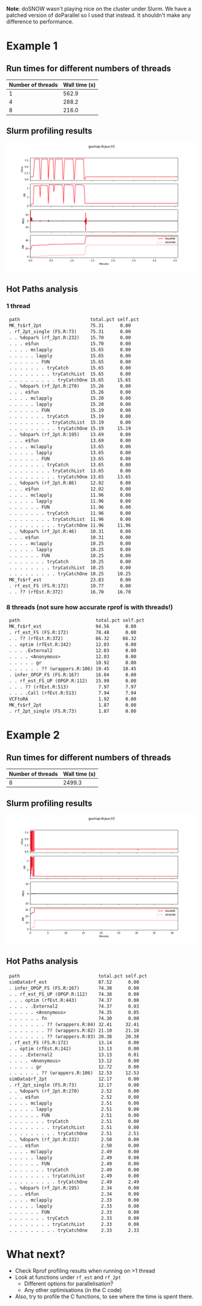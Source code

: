 **Note**: doSNOW wasn't playing nice on the cluster under Slurm. We have a 
patched version of doParallel so I used that instead. It shouldn't make any
difference to performance.

# Example 1

## Run times for different numbers of threads

| Number of threads | Wall time (s) |
|-------------------|---------------|
| 1                 | 562.9         |
| 4                 | 288.2         |
| 8                 | 216.0         |

## Slurm profiling results

![Example 1 with 8 threads](slurmprof_example1_8cpus.png)

## Hot Paths analysis

### 1 thread

```
 path                          total.pct self.pct
 MK_fs$rf_2pt                  75.31      0.00
 . rf_2pt_single (FS.R:73)     75.31      0.00
 . . %dopar% (rf_2pt.R:232)    15.70      0.00
 . . . e$fun                   15.70      0.00
 . . . . mclapply              15.65      0.00
 . . . . . lapply              15.65      0.00
 . . . . . . FUN               15.65      0.00
 . . . . . . . tryCatch        15.65      0.00
 . . . . . . . . tryCatchList  15.65      0.00
 . . . . . . . . . tryCatchOne 15.65     15.65
 . . %dopar% (rf_2pt.R:270)    15.26      0.00
 . . . e$fun                   15.26      0.00
 . . . . mclapply              15.20      0.00
 . . . . . lapply              15.20      0.00
 . . . . . . FUN               15.19      0.00
 . . . . . . . tryCatch        15.19      0.00
 . . . . . . . . tryCatchList  15.19      0.00
 . . . . . . . . . tryCatchOne 15.19     15.19
 . . %dopar% (rf_2pt.R:195)    13.69      0.00
 . . . e$fun                   13.69      0.00
 . . . . mclapply              13.65      0.00
 . . . . . lapply              13.65      0.00
 . . . . . . FUN               13.65      0.00
 . . . . . . . tryCatch        13.65      0.00
 . . . . . . . . tryCatchList  13.65      0.00
 . . . . . . . . . tryCatchOne 13.65     13.65
 . . %dopar% (rf_2pt.R:86)     12.02      0.00
 . . . e$fun                   12.02      0.00
 . . . . mclapply              11.96      0.00
 . . . . . lapply              11.96      0.00
 . . . . . . FUN               11.96      0.00
 . . . . . . . tryCatch        11.96      0.00
 . . . . . . . . tryCatchList  11.96      0.00
 . . . . . . . . . tryCatchOne 11.96     11.96
 . . %dopar% (rf_2pt.R:46)     10.31      0.00
 . . . e$fun                   10.31      0.00
 . . . . mclapply              10.25      0.00
 . . . . . lapply              10.25      0.00
 . . . . . . FUN               10.25      0.00
 . . . . . . . tryCatch        10.25      0.00
 . . . . . . . . tryCatchList  10.25      0.00
 . . . . . . . . . tryCatchOne 10.25     10.25
 MK_fs$rf_est                  23.83      0.00
 . rf_est_FS (FS.R:172)        19.77      0.00
 . . ?? (rfEst.R:372)          16.70     16.70
```

### 8 threads (not sure how accurate rprof is with threads!)

```
 path                            total.pct self.pct
 MK_fs$rf_est                    94.56      0.00
 . rf_est_FS (FS.R:172)          78.48      0.00
 . . ?? (rfEst.R:372)            66.32     66.32
 . . optim (rfEst.R:242)         12.03      0.00
 . . . .External2                12.03      0.00
 . . . . <Anonymous>             12.03      0.00
 . . . . . gr                    10.92      0.00
 . . . . . . ?? (wrappers.R:106) 10.45     10.45
 . infer_OPGP_FS (FS.R:167)      16.04      0.00
 . . rf_est_FS_UP (OPGP.R:112)   15.99      0.00
 . . . ?? (rfEst.R:513)           7.97      7.97
 . . . .Call (rfEst.R:513)        7.94      7.94
 VCFtoRA                          1.92      0.00
 MK_fs$rf_2pt                     1.87      0.00
 . rf_2pt_single (FS.R:73)        1.87      0.00
```

# Example 2

## Run times for different numbers of threads

| Number of threads | Wall time (s) |
|-------------------|---------------|
| 8                 | 2499.3        |

## Slurm profiling results

![Example 1 with 8 threads](slurmprof_example2_8cpus.png)

## Hot Paths analysis

```
 path                             total.pct self.pct
 simData$rf_est                   87.52      0.00
 . infer_OPGP_FS (FS.R:167)       74.38      0.00
 . . rf_est_FS_UP (OPGP.R:112)    74.38      0.00
 . . . optim (rfEst.R:443)        74.37      0.00
 . . . . .External2               74.37      0.03
 . . . . . <Anonymous>            74.35      0.05
 . . . . . . fn                   74.30      0.00
 . . . . . . . ?? (wrappers.R:84) 32.41     32.41
 . . . . . . . ?? (wrappers.R:82) 21.10     21.10
 . . . . . . . ?? (wrappers.R:83) 20.38     20.38
 . rf_est_FS (FS.R:172)           13.14      0.00
 . . optim (rfEst.R:242)          13.13      0.00
 . . . .External2                 13.13      0.01
 . . . . <Anonymous>              13.12      0.00
 . . . . . gr                     12.72      0.00
 . . . . . . ?? (wrappers.R:106)  12.53     12.53
 simData$rf_2pt                   12.17      0.00
 . rf_2pt_single (FS.R:73)        12.17      0.00
 . . %dopar% (rf_2pt.R:270)        2.52      0.00
 . . . e$fun                       2.52      0.00
 . . . . mclapply                  2.51      0.00
 . . . . . lapply                  2.51      0.00
 . . . . . . FUN                   2.51      0.00
 . . . . . . . tryCatch            2.51      0.00
 . . . . . . . . tryCatchList      2.51      0.00
 . . . . . . . . . tryCatchOne     2.51      2.51
 . . %dopar% (rf_2pt.R:232)        2.50      0.00
 . . . e$fun                       2.50      0.00
 . . . . mclapply                  2.49      0.00
 . . . . . lapply                  2.49      0.00
 . . . . . . FUN                   2.49      0.00
 . . . . . . . tryCatch            2.49      0.00
 . . . . . . . . tryCatchList      2.49      0.00
 . . . . . . . . . tryCatchOne     2.49      2.49
 . . %dopar% (rf_2pt.R:195)        2.34      0.00
 . . . e$fun                       2.34      0.00
 . . . . mclapply                  2.33      0.00
 . . . . . lapply                  2.33      0.00
 . . . . . . FUN                   2.33      0.00
 . . . . . . . tryCatch            2.33      0.00
 . . . . . . . . tryCatchList      2.33      0.00
 . . . . . . . . . tryCatchOne     2.33      2.33
```

# What next?

* Check Rprof profiling results when running on >1 thread
* Look at functions under `rf_est` and `rf_2pt`
  - Different options for parallelisation?
  - Any other optimisations (in the C code)
* Also, try to profile the C functions, to see where the time is spent there.

